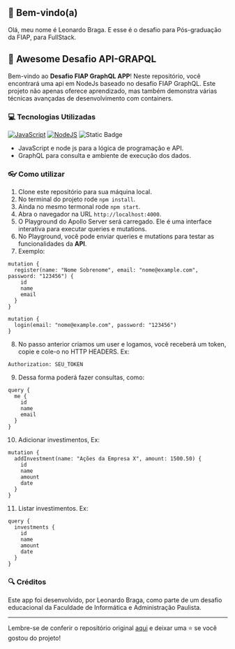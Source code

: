 ## 👋  Bem-vindo(a)
Olá, meu nome é Leonardo Braga. E esse é o desafio para Pós-graduação da FIAP, para FullStack.

## 🎉 Awesome Desafio API-GRAPQL

Bem-vindo ao **Desafio FIAP GraphQL APP**! Neste repositório, você encontrará uma api em NodeJs baseado no desafio FIAP GraphQL. Este projeto não apenas oferece aprendizado, mas também demonstra várias técnicas avançadas de desenvolvimento com containers.

### 💻 Tecnologias Utilizadas

[![JavaScript](https://img.shields.io/badge/javascript-gray?logo=javascript&logoColor=yellow)](https://developer.mozilla.org/pt-BR/docs/Web/JavaScript)
[![NodeJS](https://img.shields.io/badge/node.js-339933?logo=Node.js&logoColor=white)](https://nodejs.org/docs/latest/api/)
![Static Badge](https://img.shields.io/badge/GraphQL-F29111)


- JavaScript e node js para a lógica de programação e API.
- GraphQL para consulta e ambiente de execução dos dados.


### 👓  Como utilizar

1. Clone este repositório para sua máquina local.
2. No terminal do projeto rode `npm install`.
3. Ainda no mesmo termonal rode `npm start`.
4. Abra o navegador na URL `http://localhost:4000`.
5. O Playground do Apollo Server será carregado. Ele é uma interface interativa para executar queries e mutations.
6. No Playground, você pode enviar queries e mutations para testar as funcionalidades da **API**.
7. Exemplo:

```
mutation {
  register(name: "Nome Sobrenome", email: "nome@example.com", password: "123456") {
    id
    name
    email
  }
}
```

```
mutation {
  login(email: "nome@example.com", password: "123456")
}
```
8. No passo anterior criamos um user e logamos, você receberá um token, copie e cole-o no HTTP HEADERS. Ex:

```
Authorization: SEU_TOKEN
```
9. Dessa forma poderá fazer consultas, como: 

```
query {
  me {
    id
    name
    email
  }
}
```
10. Adicionar investimentos, Ex:

```
mutation {
  addInvestment(name: "Ações da Empresa X", amount: 1500.50) {
    id
    name
    amount
    date
  }
}
```

11. Listar investimentos. Ex:

```
query {
  investments {
    id
    name
    amount
    date
  }
}
```


### 🔍 Créditos

Este app foi desenvolvido, por Leonardo Braga, como parte de um desafio educacional da Faculdade de Informática e Administração Paulista.

---

Lembre-se de conferir o repositório original [aqui](https://github.com/Vegildo/deasfio-fiap-api-graphql) e deixar uma ⭐️ se você gostou do projeto!


